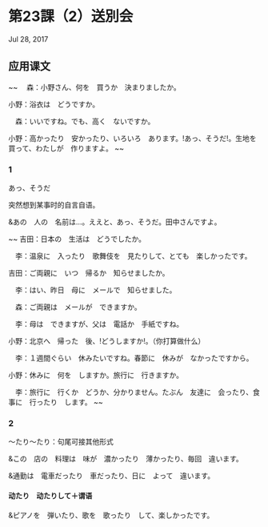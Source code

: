 # 第23課（2）送別会
Jul 28, 2017

## 应用课文
~~
　森：小野さん、何を　買うか　決まりましたか。

小野：浴衣は　どうですか。

　森：いいですね。でも、高く　ないですか。 

小野：高かったり　安かったり、いろいろ　あります。!あっ、そうだ!。生地を　買って、わたしが　作りますよ。
~~

### 1
あっ、そうだ

突然想到某事时的自言自语。

&あの　人の　名前は…。ええと、あっ、そうだ。田中さんですよ。

~~
吉田：日本の　生活は　どうでしたか。

　李：温泉に　入ったり　歌舞伎を　見たりして、とても　楽しかったです。

吉田：ご両親に　いつ　帰るか　知らせましたか。

　李：はい、昨日　母に　メールで　知らせました。

　森：ご両親は　メールが　できますか。

　李：母は　できますが、父は　電話か　手紙ですね。

小野：北京へ　帰った　後、!どうしますか!。（你打算做什么）

　李：１週間ぐらい　休みたいですね。春節に　休みが　なかったですから。

小野：休みに　何を　しますか。旅行に　行きますか。

　李：旅行に　行くか　どうか、分かりません。たぶん　友達に　会ったり、食事に　行ったり　します。
~~

### 2
～たり～たり：句尾可接其他形式

&この　店の　料理は　味が　濃かったり　薄かったり、毎回　違います。

&通勤は　電車だったり　車だったり、日に　よって　違います。

#### 动たり　动たりして＋谓语
&ピアノを　弾いたり、歌を　歌ったり　して、楽しかったです。
